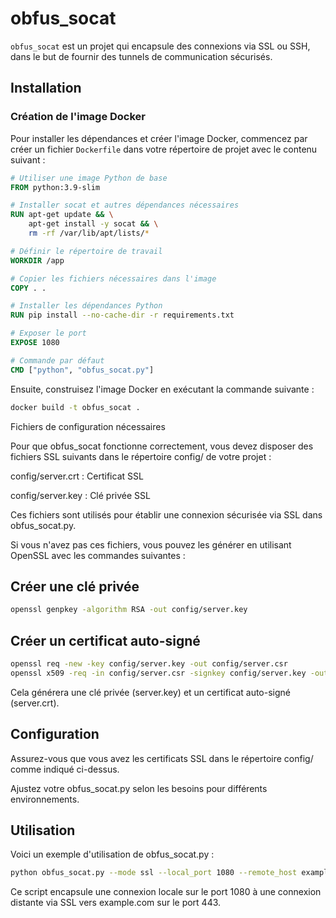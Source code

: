 # obfus_socat

`obfus_socat` est un projet qui encapsule des connexions via SSL ou SSH, dans le but de fournir des tunnels de communication sécurisés.

## Installation

### Création de l'image Docker

Pour installer les dépendances et créer l'image Docker, commencez par créer un fichier `Dockerfile` dans votre répertoire de projet avec le contenu suivant :

```Dockerfile
# Utiliser une image Python de base
FROM python:3.9-slim

# Installer socat et autres dépendances nécessaires
RUN apt-get update && \
    apt-get install -y socat && \
    rm -rf /var/lib/apt/lists/*

# Définir le répertoire de travail
WORKDIR /app

# Copier les fichiers nécessaires dans l'image
COPY . .

# Installer les dépendances Python
RUN pip install --no-cache-dir -r requirements.txt

# Exposer le port
EXPOSE 1080

# Commande par défaut
CMD ["python", "obfus_socat.py"]
```


Ensuite, construisez l'image Docker en exécutant la commande suivante :

```bash
docker build -t obfus_socat .
```

Fichiers de configuration nécessaires

Pour que obfus_socat fonctionne correctement, vous devez disposer des fichiers SSL suivants dans le répertoire config/ de votre projet :

config/server.crt : Certificat SSL

config/server.key : Clé privée SSL


Ces fichiers sont utilisés pour établir une connexion sécurisée via SSL dans obfus_socat.py.

Si vous n'avez pas ces fichiers, vous pouvez les générer en utilisant OpenSSL avec les commandes suivantes :

## Créer une clé privée
```bash
openssl genpkey -algorithm RSA -out config/server.key
```

## Créer un certificat auto-signé
```bash
openssl req -new -key config/server.key -out config/server.csr
openssl x509 -req -in config/server.csr -signkey config/server.key -out config/server.crt
```

Cela générera une clé privée (server.key) et un certificat auto-signé (server.crt).

## Configuration

Assurez-vous que vous avez les certificats SSL dans le répertoire config/ comme indiqué ci-dessus.

Ajustez votre obfus_socat.py selon les besoins pour différents environnements.


## Utilisation

Voici un exemple d'utilisation de obfus_socat.py :
```bash
python obfus_socat.py --mode ssl --local_port 1080 --remote_host example.com --remote_port 443
```
Ce script encapsule une connexion locale sur le port 1080 à une connexion distante via SSL vers example.com sur le port 443.
